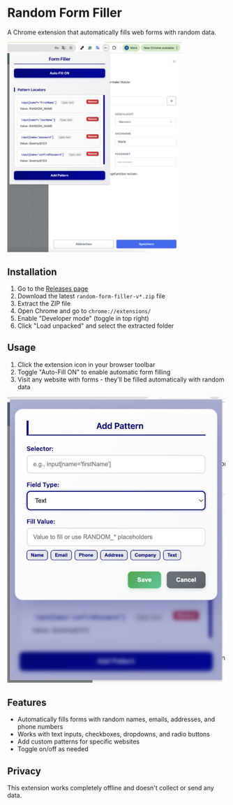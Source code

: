# Random Form Filler

A Chrome extension that automatically fills web forms with random data.

<img src="./docs/extension.png" alt="Extension Preview" width="400">

## Installation

1. Go to the [Releases page](../../releases)
2. Download the latest `random-form-filler-v*.zip` file
3. Extract the ZIP file
4. Open Chrome and go to `chrome://extensions/`
5. Enable "Developer mode" (toggle in top right)
6. Click "Load unpacked" and select the extracted folder

## Usage

1. Click the extension icon in your browser toolbar
2. Toggle "Auto-Fill ON" to enable automatic form filling
3. Visit any website with forms - they'll be filled automatically with random data

<img src="./docs/form.png" alt="Form Filling Example" width="500">

## Features

- Automatically fills forms with random names, emails, addresses, and phone numbers
- Works with text inputs, checkboxes, dropdowns, and radio buttons
- Add custom patterns for specific websites
- Toggle on/off as needed

## Privacy

This extension works completely offline and doesn't collect or send any data.